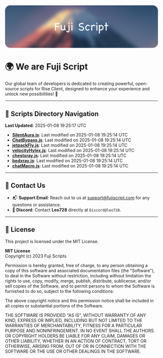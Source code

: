 ![Banner](.github/b.webp)

# 🌍 **We are Fuji Script**

Our global team of developers is dedicated to creating powerful, open-source scripts for Rise Client, designed to enhance your experience and unlock new possibilities! 🌟

---
<!-- SCRIPTS_NAVIGATION_START -->
## 📂 **Scripts Directory Navigation**

**Last Updated**: 2025-01-08 19:25:17 UTC

- **[SilentAura.js](scripts/SilentAura.js)**: Last modified on 2025-01-08 19:25:14 UTC
- **[ChatBypass.js](scripts/ChatBypass.js)**: Last modified on 2025-01-08 19:25:14 UTC
- **[jetpackFly.js](scripts/jetpackFly.js)**: Last modified on 2025-01-08 19:25:14 UTC
- **[velocityHylex.js](scripts/velocityHylex.js)**: Last modified on 2025-01-08 19:25:14 UTC
- **[chestxray.js](scripts/chestxray.js)**: Last modified on 2025-01-08 19:25:14 UTC
- **[bedxray.js](scripts/bedxray.js)**: Last modified on 2025-01-08 19:25:14 UTC
- **[chatMacro.js](scripts/chatMacro.js)**: Last modified on 2025-01-08 19:25:14 UTC

<!-- SCRIPTS_NAVIGATION_END -->

---

## 💬 **Contact Us**  
- 📬 **Support Email**: Reach out to us at [support@fujiscript.com](mailto:support@fujiscript.com) for any questions or assistance.  
- 💬 **Discord**: Contact **Leo728** directly at `Discord@leo728`.

---

## 📜 **License**

This project is licensed under the MIT License.  

**MIT License**  
Copyright (c) 2023 Fuji Scripts  

Permission is hereby granted, free of charge, to any person obtaining a copy of this software and associated documentation files (the "Software"), to deal in the Software without restriction, including without limitation the rights to use, copy, modify, merge, publish, distribute, sublicense, and/or sell copies of the Software, and to permit persons to whom the Software is furnished to do so, subject to the following conditions:  

The above copyright notice and this permission notice shall be included in all copies or substantial portions of the Software.  

THE SOFTWARE IS PROVIDED "AS IS", WITHOUT WARRANTY OF ANY KIND, EXPRESS OR IMPLIED, INCLUDING BUT NOT LIMITED TO THE WARRANTIES OF MERCHANTABILITY, FITNESS FOR A PARTICULAR PURPOSE AND NONINFRINGEMENT. IN NO EVENT SHALL THE AUTHORS OR COPYRIGHT HOLDERS BE LIABLE FOR ANY CLAIM, DAMAGES OR OTHER LIABILITY, WHETHER IN AN ACTION OF CONTRACT, TORT OR OTHERWISE, ARISING FROM, OUT OF OR IN CONNECTION WITH THE SOFTWARE OR THE USE OR OTHER DEALINGS IN THE SOFTWARE.  
